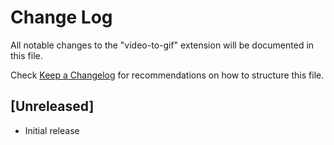 # Change Log

All notable changes to the "video-to-gif" extension will be documented in this file.

Check [Keep a Changelog](http://keepachangelog.com/) for recommendations on how to structure this file.

## [Unreleased]

- Initial release